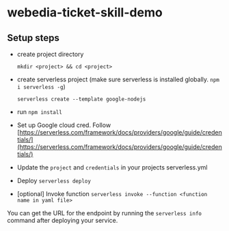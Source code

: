 # webedia-ticket-skill-demo

## Setup steps

- create project directory
    
    `mkdir <project> && cd <project>`

- create serverless project 
    (make sure serverless is installed globally. `npm i serverless -g`)
    
    `serverless create --template google-nodejs`
    
- run `npm install`
    
- Set up Google cloud cred. Follow [https://serverless.com/framework/docs/providers/google/guide/credentials/](https://serverless.com/framework/docs/providers/google/guide/credentials/)

- Update the `project` and `credentials` in your projects serverless.yml

- Deploy `serverless deploy`

- [optional] Invoke function `serverless invoke --function <function  name in yaml file>`

You can get the URL for the endpoint by running the `serverless info` command after deploying your service.
